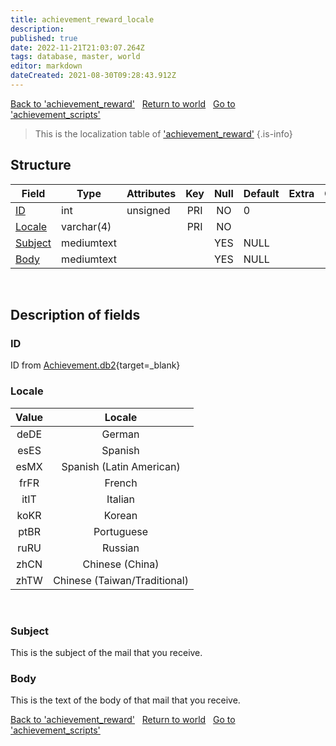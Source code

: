```yaml
---
title: achievement_reward_locale
description:
published: true
date: 2022-11-21T21:03:07.264Z
tags: database, master, world
editor: markdown
dateCreated: 2021-08-30T09:28:43.912Z
---
```


<a href="https://trinitycore.info/en/database/master/world/achievement_reward" class="mt-5 v-btn v-btn--depressed v-btn--flat v-btn--outlined theme--light v-size--default darkblue--text text--lighten-3"><span class="v-btn__content"><i aria-hidden="true" class="v-icon notranslate v-icon--left mdi mdi-arrow-left theme--light"></i><span>Back to 'achievement_reward'</span></span></a>&nbsp;&nbsp;&nbsp;<a href="https://trinitycore.info/en/database/master/world/home" class="mt-5 v-btn v-btn--depressed v-btn--flat v-btn--outlined theme--light v-size--default darkblue--text text--lighten-3"><span class="v-btn__content"><i aria-hidden="true" class="v-icon notranslate v-icon--left mdi mdi-home-outline theme--light"></i><span>Return to world</span></span></a>&nbsp;&nbsp;&nbsp;<a href="https://trinitycore.info/en/database/master/world/achievement_scripts" class="mt-5 v-btn v-btn--depressed v-btn--flat v-btn--outlined theme--light v-size--default darkblue--text text--lighten-3"><span class="v-btn__content"><span>Go to 'achievement_scripts'</span><i aria-hidden="true" class="v-icon notranslate v-icon--right mdi mdi-arrow-right theme--light"></i></span></a>

> This is the localization table of ['achievement_reward'](/database/master/world/achievement_reward)
{.is-info}

## Structure

| Field | Type | Attributes | Key | Null | Default | Extra | Comment |
| --- | --- | --- | :---: | :---: | --- | --- | --- |
| [ID](#id-alt) | int | unsigned | PRI | NO | 0 |  |  |
| [Locale](#locale) | varchar(4) |  | PRI | NO |  |  |  |
| [Subject](#subject) | mediumtext |  |  | YES | NULL |  |  |
| [Body](#body) | mediumtext |  |  | YES | NULL |  |  |
&nbsp;
## Description of fields

### ID <!-- {#id-alt} -->
ID from [Achievement.db2](https://wago.tools/db2/achievement){target=_blank}
&nbsp;

### Locale
|Value|Locale|
|:---:|:---: |
|deDE|German|
|esES|Spanish|
|esMX|Spanish (Latin American)|
|frFR|French|
|itIT|Italian|
|koKR|Korean|
|ptBR|Portuguese|
|ruRU|Russian|
|zhCN|Chinese (China)|
|zhTW|Chinese (Taiwan/Traditional)|
&nbsp;

### Subject
This is the subject of the mail that you receive.
&nbsp;

### Body
This is the text of the body of that mail that you receive.
&nbsp;

<a href="https://trinitycore.info/en/database/master/world/achievement_reward" class="mt-5 v-btn v-btn--depressed v-btn--flat v-btn--outlined theme--light v-size--default darkblue--text text--lighten-3"><span class="v-btn__content"><i aria-hidden="true" class="v-icon notranslate v-icon--left mdi mdi-arrow-left theme--light"></i><span>Back to 'achievement_reward'</span></span></a>&nbsp;&nbsp;&nbsp;<a href="https://trinitycore.info/en/database/master/world/home" class="mt-5 v-btn v-btn--depressed v-btn--flat v-btn--outlined theme--light v-size--default darkblue--text text--lighten-3"><span class="v-btn__content"><i aria-hidden="true" class="v-icon notranslate v-icon--left mdi mdi-home-outline theme--light"></i><span>Return to world</span></span></a>&nbsp;&nbsp;&nbsp;<a href="https://trinitycore.info/en/database/master/world/achievement_scripts" class="mt-5 v-btn v-btn--depressed v-btn--flat v-btn--outlined theme--light v-size--default darkblue--text text--lighten-3"><span class="v-btn__content"><span>Go to 'achievement_scripts'</span><i aria-hidden="true" class="v-icon notranslate v-icon--right mdi mdi-arrow-right theme--light"></i></span></a>
